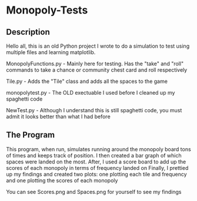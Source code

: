 # Monopoly-Tests

## Description
Hello all, this is an old Python project I wrote to do a simulation to test using multiple files and learning matplotlib.

MonopolyFunctions.py - Mainly here for testing. Has the "take" and "roll" commands to take a chance or community chest card and roll respectively

Tile.py - Adds the "Tile" class and adds all the spaces to the game

monopolytest.py - The OLD exectuable I used before I cleaned up my spaghetti code

NewTest.py - Although I understand this is still spaghetti code, you must admit it looks better than what I had before

## The Program

This program, when run, simulates running around the monopoly board tons of times and keeps track of position. I then created a bar graph of which spaces were landed on the most.
After, I used a score board to add up the scores of each monopoly in terms of frequency landed on
Finally, I prettied up my findings and created two plots: one plotting each tile and frequency and one plotting the scores of each monopoly

You can see Scores.png and Spaces.png for yourself to see my findings